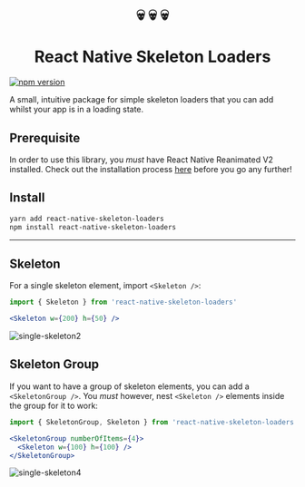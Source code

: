 <h1 align="center">
💀 💀 💀
</h1>
<h1 align="center">
React Native Skeleton Loaders 
</h1>

[![npm version](https://img.shields.io/npm/v/react-native-skeleton-loaders.svg?style=flat)](https://www.npmjs.com/package/react-native-skeleton-loaders)

A small, intuitive package for simple skeleton loaders that you can add whilst your app is in a loading state.

## Prerequisite

In order to use this library, you _must_ have React Native Reanimated V2 installed. Check out the installation process [here](https://docs.swmansion.com/react-native-reanimated/docs/fundamentals/installation) before you go any further!

## Install
```bash
yarn add react-native-skeleton-loaders
npm install react-native-skeleton-loaders
```

---

## Skeleton

For a single skeleton element, import `<Skeleton />`:

```jsx
import { Skeleton } from 'react-native-skeleton-loaders'

<Skeleton w={200} h={50} />
```

![single-skeleton2](https://user-images.githubusercontent.com/20539827/211169732-e3d08e07-ffa4-49f2-af11-47c47e5f6d89.gif)


## Skeleton Group

If you want to have a group of skeleton elements, you can add a `<SkeletonGroup />`. You _must_ however, nest `<Skeleton />` elements inside the group for it to work:

```jsx
import { SkeletonGroup, Skeleton } from 'react-native-skeleton-loaders'

<SkeletonGroup numberOfItems={4}>
  <Skeleton w={100} h={100} />
</SkeletonGroup>
```

![single-skeleton4](https://user-images.githubusercontent.com/20539827/211169820-33f53cde-05d2-4f38-98af-224343086a6d.gif)
